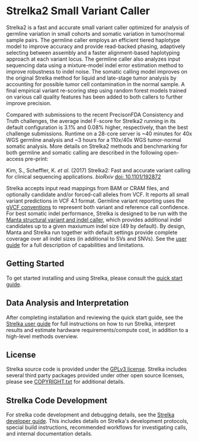 Strelka2 Small Variant Caller
============================

Strelka2 is a fast and accurate small variant caller optimized for analysis of germline variation in small cohorts and somatic variation in tumor/normal sample pairs. The germline caller employs an efficient tiered haplotype model to improve accuracy and provide read-backed phasing, adaptively selecting between assembly and a faster alignment-based haplotyping approach at each variant locus. The germline caller also analyzes input sequencing data using a mixture-model indel error estimation method to improve robustness to indel noise. The somatic calling model improves on the original Strelka method for liquid and late-stage tumor analysis by accounting for possible tumor cell contamination in the normal sample. A final empirical variant re-scoring step using random forest models trained on various call quality features has been added to both callers to further improve precision.

Compared with submissions to the recent PrecisonFDA Consistency and Truth challenges, the average indel F-score for Strelka2 running in its default configuration is 3.1% and 0.08% higher, respectively, than the best challenge submissions. Runtime on a 28-core server is ~40 minutes for 40x WGS germline analysis and ~3 hours for a 110x/40x WGS tumor-normal somatic analysis. More details on Strelka2 methods and benchmarking for both germline and somatic calling are described in the following open-access pre-print:

Kim, S., Scheffler, K. *et al.* (2017) Strelka2: Fast and accurate variant calling for clinical sequencing applications. *bioRxiv* [doi: 10.1101/192872][preprint]

Strelka accepts input read mappings from BAM or CRAM files, and optionally candidate and/or forced-call alleles from VCF. It reports all small variant predictions in VCF 4.1 format. Germline variant reporting uses the [gVCF conventions][gvcfPage] to represent both variant and reference
call confidence. For best somatic indel performance, Strelka is designed to be run with the [Manta structural variant and indel caller][manta], which provides additional indel candidates up to a given maxiumum indel size (49 by default). By design, Manta and Strelka run together with default settings provide complete coverage over all indel sizes (in additional to SVs and SNVs). See the [user guide][UserGuide] for a full description of capabilities and limitations.

[preprint]:http://dx.doi.org/10.1101/192872
[gvcfPage]:https://sites.google.com/site/gvcftools/home/about-gvcf
[manta]:https://github.com/Illumina/manta
[QuickStart]:docs/userGuide/quickStart.md
[UserGuide]:docs/userGuide/README.md

Getting Started
---------------
To get started installing and using Strelka, please consult the [quick start guide][QuickStart].

Data Analysis and Interpretation
---------------
After completing installation and reviewing the quick start guide, see the [Strelka user guide][UserGuide] for full instructions on how to run Strelka, interpret results and estimate hardware requirements/compute cost, in addition to a high-level methods overview.

License
-------

Strelka source code is provided under the [GPLv3 license](LICENSE.txt).
Strelka includes several third party packages provided under other
open source licenses, please see [COPYRIGHT.txt](COPYRIGHT.txt)
for additional details.


Strelka Code Development
------------------------

For strelka code development and debugging details, see the
[Strelka developer guide][DeveloperGuide]. This includes details
on Strelka's development protocols, special build instructions,
recommended workflows for investigating
calls, and internal documentation details.

[DeveloperGuide]:docs/developerGuide/README.md
